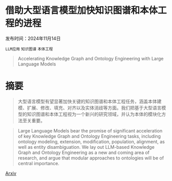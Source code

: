 # 借助大型语言模型加快知识图谱和本体工程的进程

发布时间：2024年11月14日

`LLM应用` `知识图谱` `本体工程`

> Accelerating Knowledge Graph and Ontology Engineering with Large Language Models

# 摘要

> 大型语言模型有望显著加快关键的知识图谱和本体工程任务，涵盖本体建模、扩展、修改、填充、对齐以及实体消歧等方面。我们把基于大型语言模型的知识图谱和本体工程视为一个新兴的研究领域，并认为本体的模块化方法至关重要。

> Large Language Models bear the promise of significant acceleration of key Knowledge Graph and Ontology Engineering tasks, including ontology modeling, extension, modification, population, alignment, as well as entity disambiguation. We lay out LLM-based Knowledge Graph and Ontology Engineering as a new and coming area of research, and argue that modular approaches to ontologies will be of central importance.

[Arxiv](https://arxiv.org/abs/2411.09601)